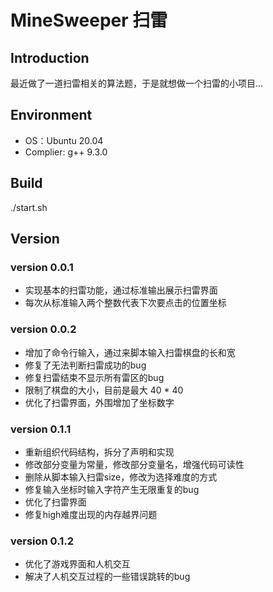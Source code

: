 # MineSweeper 扫雷


## Introduction

最近做了一道扫雷相关的算法题，于是就想做一个扫雷的小项目...

## Environment

- OS：Ubuntu 20.04
- Complier: g++ 9.3.0

## Build

./start.sh

## Version


### version 0.0.1
- 实现基本的扫雷功能，通过标准输出展示扫雷界面
- 每次从标准输入两个整数代表下次要点击的位置坐标

### version 0.0.2
- 增加了命令行输入，通过来脚本输入扫雷棋盘的长和宽
- 修复了无法判断扫雷成功的bug
- 修复扫雷结束不显示所有雷区的bug
- 限制了棋盘的大小，目前是最大 40 * 40
- 优化了扫雷界面，外围增加了坐标数字

### version 0.1.1
- 重新组织代码结构，拆分了声明和实现
- 修改部分变量为常量，修改部分变量名，增强代码可读性
- 删除从脚本输入扫雷size，修改为选择难度的方式
- 修复输入坐标时输入字符产生无限重复的bug
- 优化了扫雷界面
- 修复high难度出现的内存越界问题

### version 0.1.2
- 优化了游戏界面和人机交互
- 解决了人机交互过程的一些错误跳转的bug
